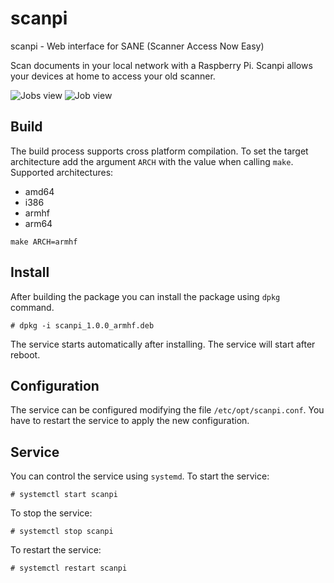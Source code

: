 # scanpi
scanpi - Web interface for SANE (Scanner Access Now Easy)

Scan documents in your local network with a Raspberry Pi.
Scanpi allows your devices at home to access your old scanner.

![Jobs view](scanpi-jobs.jpg)
![Job view](scanpi-job.jpg)

## Build

The build process supports cross platform compilation.
To set the target architecture add the argument `ARCH` with the value when calling `make`.
Supported architectures:
* amd64
* i386
* armhf
* arm64

```
make ARCH=armhf
```    

## Install

After building the package you can install the package using `dpkg` command.

    # dpkg -i scanpi_1.0.0_armhf.deb

The service starts automatically after installing. The service will start after reboot.

## Configuration

The service can be configured modifying the file `/etc/opt/scanpi.conf`.
You have to restart the service to apply the new configuration.

## Service

You can control the service using `systemd`.
To start the service:

    # systemctl start scanpi

To stop the service:

    # systemctl stop scanpi

To restart the service:

    # systemctl restart scanpi
